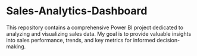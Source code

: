 # Sales-Analytics-Dashboard
This repository contains a comprehensive Power BI project dedicated to analyzing and visualizing sales data. My goal is to provide valuable insights into sales performance, trends, and key metrics for informed decision-making.
